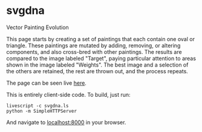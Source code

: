 svgdna
======

Vector Painting Evolution

This page starts by creating a set of paintings that each contain one oval or triangle.
These paintings are mutated by adding, removing, or altering components, and also
cross-bred with other paintings. The results are compared to the image labeled "Target",
paying particular attention to areas shown in the image labeled "Weights".
The best image and a selection of the others are retained, the rest are thrown out,
and the process repeats.

The page can be seen live [here](http://svachalek.github.com/svgdna/).

This is entirely client-side code. To build, just run:

    livescript -c svgdna.ls
    python -m SimpleHTTPServer

And navigate to [localhost:8000](http://localhost:8000) in your browser.


